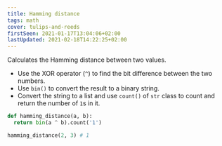 ```yaml
---
title: Hamming distance
tags: math
cover: tulips-and-reeds
firstSeen: 2021-01-17T13:04:06+02:00
lastUpdated: 2021-02-18T14:22:25+02:00
---
```


Calculates the Hamming distance between two values.

- Use the XOR operator (`^`) to find the bit difference between the two numbers.
- Use `bin()` to convert the result to a binary string.
- Convert the string to a list and use `count()` of `str` class to count and return the number of `1`s in it.

```py
def hamming_distance(a, b):
  return bin(a ^ b).count('1')
```

```py
hamming_distance(2, 3) # 1
```
